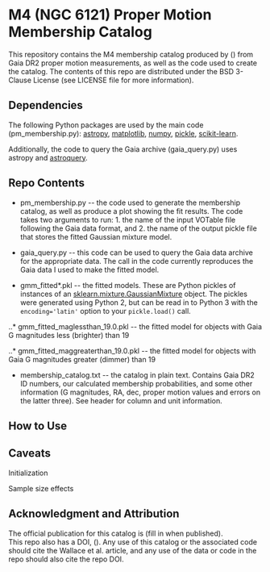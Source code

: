 # M4 (NGC 6121) Proper Motion Membership Catalog

This repository contains the M4 membership catalog produced by () from Gaia DR2 proper 
motion measurements, as well as the code used to create the catalog.  The contents of this repo 
are distributed under the BSD 3-Clause License (see LICENSE file for more information).

## Dependencies

The following Python packages are used by the main code (pm_membership.py):
[astropy](http://www.astropy.org/), [matplotlib](https://matplotlib.org/), 
[numpy](http://www.numpy.org/),
[pickle](https://docs.python.org/3/library/pickle.html), 
[scikit-learn](http://scikit-learn.org/stable/).

Additionally, the code to query the Gaia archive (gaia_query.py)
uses astropy and [astroquery](https://astroquery.readthedocs.io/en/latest/).

## Repo Contents

* pm_membership.py -- the code used to generate the membership catalog, as well as produce 
 a plot showing the fit results. The code takes two arguments to run: 1. the name of the 
input VOTable file following the Gaia data format, and 2. the name of the output pickle file
that stores the fitted Gaussian mixture model.

* gaia_query.py -- this code can be used to query the Gaia data archive for the appropriate 
data.  The call in the code currently reproduces the Gaia data I used to make the fitted model.

* gmm_fitted*.pkl -- the fitted models.  These are Python pickles of instances of an
[sklearn.mixture.GaussianMixture](http://scikit-learn.org/stable/modules/generated/sklearn.mixture.GaussianMixture.html)
object.  The pickles were generated using Python 2, but can be read in to Python 3 with the 
`encoding='latin'` option to your `pickle.load()` call.

..* gmm_fitted_maglessthan_19.0.pkl -- the fitted model for objects with Gaia G magnitudes 
less (brighter) than 19

..* gmm_fitted_maggreaterthan_19.0.pkl -- the fitted model for objects with Gaia G magnitudes 
greater (dimmer) than 19

* membership_catalog.txt -- the catalog in plain text.  Contains Gaia DR2 ID numbers, our calculated 
membership probabilities, and some other information (G magnitudes, RA, dec, proper motion values and errors
on the latter three). See header for column and unit information.

## How to Use



## Caveats

Initialization

Sample size effects


## Acknowledgment and Attribution

The official publication for this catalog is (fill in when published).  
This repo also has a DOI, ().
Any use of this catalog or the associated code should cite the Wallace et al. article, 
and any use of the data or code in the repo should also cite the repo DOI.